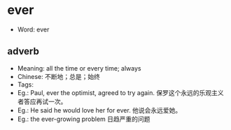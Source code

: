# ever

- Word: ever

## adverb

- Meaning: all the time or every time; always
- Chinese: 不断地；总是；始终
- Tags: 
- Eg.: Paul, ever the optimist, agreed to try again. 保罗这个永远的乐观主义者答应再试一次。
- Eg.: He said he would love her for ever. 他说会永远爱她。
- Eg.: the ever-growing problem 日趋严重的问题


